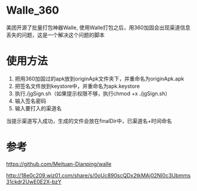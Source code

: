 # Walle_360
美团开源了批量打包神器Walle, 使用Walle打包之后，用360加固会出现渠道信息丢失的问题，这是一个解决这个问题的脚本

# 使用方法
1. 把用360加固过的apk放到originApk文件夹下，并重命名为originApk.apk
2. 把签名文件放到keystore中，并重命名为apk.keystore
3. 执行./jgSign.sh（如果提示权限不够，执行chmod +x ./jgSign.sh）
4. 输入签名密码
5. 输入要打入的渠道名

当提示渠道写入成功，生成的文件会放在finalDir中，已渠道名+时间命名

# 参考

https://github.com/Meituan-Dianping/walle

http://18e0c209.wiz01.com/share/s/0oUc890scQDx2tkMAj02NI0c3Ubmms31ckdr2UwE0E2X-bzY
